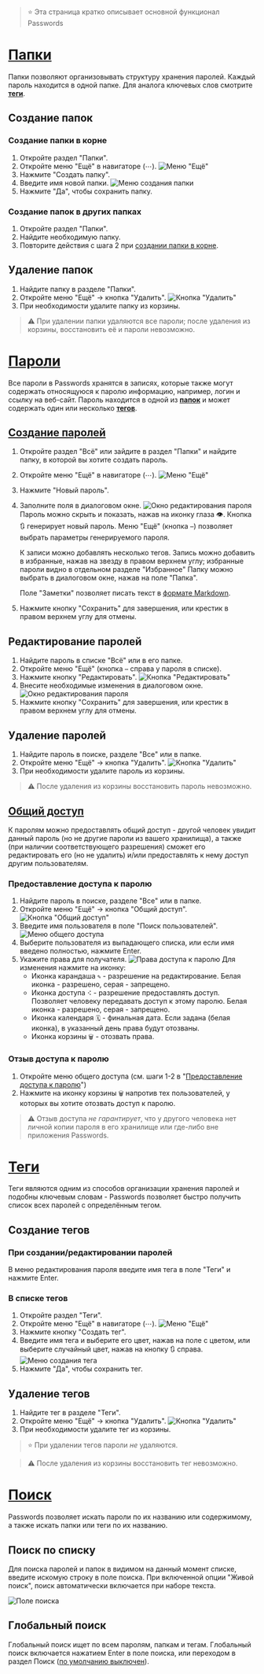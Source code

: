 > :star: Эта страница кратко описывает основной функционал Passwords

# [Папки](./Folders)
Папки позволяют организовывать структуру хранения паролей.
Каждый пароль находится в одной папке.
Для аналога ключевых слов смотрите [**теги**](#теги).

## Создание папок
### Создание папки в корне
1. Откройте раздел "Папки".
2. Откройте меню "Ещё" в навигаторе (⋯).
![Меню "Ещё"](_files/menu-more.png)
3. Нажмите "Создать папку".
4. Введите имя новой папки.
![Меню создания папки](_files/folder-create.png)
5. Нажмите "Да", чтобы сохранить папку.

### Создание папок в других папках
1. Откройте раздел "Папки".
2. Найдите необходимую папку.
3. Повторите действия с шага 2 при [создании папки в корне](#создание-папки-в-корне).

## Удаление папок
1. Найдите папку в разделе "Папки".
2. Откройте меню "Ещё" -> кнопка "Удалить".
![Кнопка "Удалить"](_files/folder-delete.png)
3. При необходимости удалите папку из корзины.

> :warning: При удалении папки удаляются все пароли; после удаления из корзины, восстановить её и пароли невозможно.

# [Пароли](./Passwords)
Все пароли в Passwords хранятся в записях, которые также могут содержать относящуюся к паролю информацию, например, логин и ссылку на веб-сайт.
Пароль находится в одной из [**папок**](#папки) и может содержать один или несколько [**тегов**](#теги).

## [Создание паролей](./Passwords/Creating-Passwords.md)
1. Откройте раздел "Всё" или зайдите в раздел "Папки" и найдите папку, в которой вы хотите создать пароль.
2. Откройте меню "Ещё" в навигаторе (⋯).
![Меню "Ещё"](_files/menu-more.png)
3. Нажмите "Новый пароль".
4. Заполните поля в диалоговом окне.
![Окно редактирования пароля](_files/password-create.png)
    Пароль можно скрыть и показать, нажав на иконку глаза 👁.
    Кнопка 🔃 генерирует новый пароль.
    Меню "Ещё" (кнопка `⋯`) позволяет выбрать параметры генерируемого пароля.

    К записи можно добавлять несколько тегов.
    Запись можно добавить в избранные, нажав на звезду в правом верхнем углу; избранные пароли видно в отдельном разделе "Избранное"
    Папку можно выбрать в диалоговом окне, нажав на поле "Папка".

    Поле "Заметки" позволяет писать текст в [формате Markdown](./Passwords/Markdown-Notes.md).
5. Нажмите кнопку "Сохранить" для завершения, или крестик в правом верхнем углу для отмены.

## Редактирование паролей
1. Найдите пароль в списке "Всё" или в его папке.
2. Откройте меню "Ещё" (кнопка `⋯` справа у пароля в списке).
3. Нажмите кнопку "Редактировать".
![Кнопка "Редактировать"](_files/password-edit.png)
4. Внесите необходимые изменения в диалоговом окне.
![Окно редактирования пароля](_files/password-create.png)
5. Нажмите кнопку "Сохранить" для завершения, или крестик в правом верхнем углу для отмены.

## Удаление паролей
1. Найдите пароль в поиске, разделе "Все" или в папке.
2. Откройте меню "Ещё" -> кнопка "Удалить".
![Кнопка "Удалить"](_files/folder-delete.png)
3. При необходимости удалите пароль из корзины.

> :warning: После удаления из корзины восстановить пароль невозможно.

## [Общий доступ](./Passwords/Sharing-Passwords.md)
К паролям можно предоставлять общий доступ - другой человек увидит данный пароль (но не другие пароли из вашего хранилища), а также (при наличии соответствующего разрешения) сможет его редактировать его (но не удалить) и/или предоставлять к нему доступ другим пользователям.

### Предоставление доступа к паролю
1. Найдите пароль в поиске, разделе "Все" или в папке.
2. Откройте меню "Ещё" -> кнопка "Общий доступ".
![Кнопка "Общий доступ"](_files/password-share-button.png)
3. Введите имя пользователя в поле "Поиск пользователей".
![Меню общего доступа](_files/password-share.png)
4. Выберите пользователя из выпадающего списка, или если имя введено полностью, нажмите Enter.
5. Укажите права для получателя.
![Права доступа к паролю](_files/password-share-permissions.png)
    Для изменения нажмите на иконку:
    - Иконка карандаша `✎` - разрешение на редактирование.
    Белая иконка - разрешено, серая - запрещено.
    - Иконка доступа `⠪` - разрешение предоставлять доступ.
    Позволяет человеку передавать доступ к этому паролю.
    Белая иконка - разрешено, серая - запрещено.
    - Иконка календаря `🗓` - финальная дата. Если задана (белая иконка), в указанный день права будут отозваны.
    - Иконка корзины `🗑` - отозвать права.

### Отзыв доступа к паролю
1. Откройте меню общего доступа (см. шаги 1-2 в "[Предоставление доступа к паролю](#предоставление-доступа-к-паролю)")
2. Нажмите на иконку корзины `🗑` напротив тех пользователей, у которых вы хотите отозвать доступ к паролю.

> :warning: Отзыв доступа *не гарантирует*, что у другого человека нет личной копии пароля в его хранилище или где-либо вне приложения Passwords.

# [Теги](./Tags.md)
Теги являются одним из способов организации хранения паролей и подобны ключевым словам - Passwords позволяет быстро получить список всех паролей с определённым тегом.

## Создание тегов
### При создании/редактировании паролей
В меню редактирования пароля введите имя тега в поле "Теги" и нажмите Enter.

### В списке тегов
1. Откройте раздел "Теги".
2. Откройте меню "Ещё" в навигаторе (⋯).
![Меню "Ещё"](_files/menu-more.png)
3. Нажмите кнопку "Создать тег".
4. Введите имя тега и выберите его цвет, нажав на поле с цветом, или выберите случайный цвет, нажав на кнопку 🔃 справа.
![Меню создания тега](_files/tag-create.png)
5. Нажмите "Да", чтобы сохранить тег.

## Удаление тегов
1. Найдите тег в разделе "Теги".
2. Откройте меню "Ещё" -> кнопка "Удалить".
![Кнопка "Удалить"](_files/folder-delete.png)
3. При необходимости удалите тег из корзины.

> :star: При удалении тегов пароли *не* удаляются.

> :warning: После удаления из корзины восстановить тег невозможно.

# [Поиск](./Search)
Passwords позволяет искать пароли по их названию или содержимому, а также искать папки или теги по их названию.

## Поиск по списку
Для поиска паролей и папок в видимом на данный момент списке, введите искомую строку в поле поиска.
При включенной опции "Живой поиск", поиск автоматически включается при наборе текста.

![Поле поиска](_files/search-in-list.png)

## Глобальный поиск
Глобальный поиск ищет по всем паролям, папкам и тегам.
Глобальный поиск включается нажатием Enter в поле поиска, или переходом в раздел Поиск ([по умолчанию выключен](Settings##search-everywhere-with-enter-advanced)).
